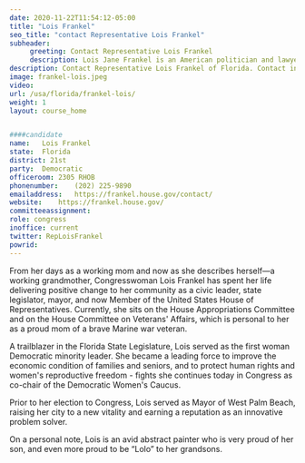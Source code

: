 ```yaml
---
date: 2020-11-22T11:54:12-05:00
title: "Lois Frankel"
seo_title: "contact Representative Lois Frankel"
subheader:
     greeting: Contact Representative Lois Frankel 
     description: Lois Jane Frankel is an American politician and lawyer who has been the United States Representative for Florida's 21st congressional district since 2017 and who represented Florida's 22nd congressional district from 2013 to 2017. She is a member of the Democratic Party.
description: Contact Representative Lois Frankel of Florida. Contact information for Lois Frankel includes email address, phone number, and mailing address.
image: frankel-lois.jpeg
video: 
url: /usa/florida/frankel-lois/
weight: 1
layout: course_home


####candidate
name:	Lois Frankel
state:	Florida
district: 21st
party:	Democratic
officeroom:	2305 RHOB
phonenumber:	(202) 225-9890
emailaddress:	https://frankel.house.gov/contact/
website:	https://frankel.house.gov/
committeeassignment: 
role: congress
inoffice: current
twitter: RepLoisFrankel
powrid: 
---
```


From her days as a working mom and now as she describes herself—a working grandmother, Congresswoman Lois Frankel has spent her life delivering positive change to her community as a civic leader, state legislator, mayor, and now Member of the United States House of Representatives. Currently, she sits on the House Appropriations Committee and on the House Committee on Veterans' Affairs, which is personal to her as a proud mom of a brave Marine war veteran. 

A trailblazer in the Florida State Legislature, Lois served as the first woman Democratic minority leader. She became a leading force to improve the economic condition of families and seniors, and to protect human rights and women's reproductive freedom - fights she continues today in Congress as co-chair of the Democratic Women's Caucus.

Prior to her election to Congress, Lois served as Mayor of West Palm Beach, raising her city to a new vitality and earning a reputation as an innovative problem solver.

On a personal note, Lois is an avid abstract painter who is very proud of her son, and even more proud to be “Lolo” to her grandsons.